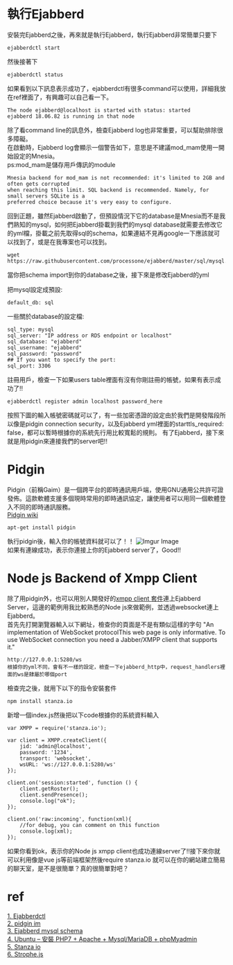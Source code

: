 # 執行Ejabberd
安裝完Ejabberd之後，再來就是執行Ejabberd，執行Ejabberd非常簡單只要下
```
ejabberdctl start
```
然後接著下
```
ejabberdctl status
```
如果看到以下訊息表示成功了，ejabberdctl有很多command可以使用，詳細我放在ref裡面了，有興趣可以自己看一下。
```
The node ejabberd@localhost is started with status: started
ejabberd 18.06.82 is running in that node
```
除了看command line的訊息外，檢查Ejabberd log也非常重要，可以幫助排除很多障礙。  
在啟動時，Ejabberd log會顯示一個警告如下，意思是不建議mod_mam使用一開始設定的Mnesia。  
ps:mod_mam是儲存用戶傳訊的module
```
Mnesia backend for mod_mam is not recommended: it's limited to 2GB and often gets corrupted 
when reaching this limit. SQL backend is recommended. Namely, for small servers SQLite is a 
preferred choice because it's very easy to configure.
```
回到正題，雖然Ejabberd啟動了，但預設情況下它的database是Mnesia而不是我們熟知的mysql，如何把Ejabberd掛載到我們的mysql database就需要去修改它的yml檔，掛載之前先取得sql的schema，如果連結不見再google一下應該就可以找到了，或是在我專案也可以找到。
```
wget  https://raw.githubusercontent.com/processone/ejabberd/master/sql/mysql.sql
```
當你把schema import到你的database之後，接下來是修改Ejabberd的yml

把mysql設定成預設:
```
default_db: sql
```
一些關於database的設定檔:
```
sql_type: mysql
sql_server: "IP address or RDS endpoint or localhost"
sql_database: "ejabberd"
sql_username: "ejabberd"
sql_password: "password"
## If you want to specify the port:
sql_port: 3306
```
註冊用戶，檢查一下如果users table裡面有沒有你剛註冊的帳號，如果有表示成功了!!
```
ejabberdctl register admin localhost password_here
```
按照下圖的輸入帳號密碼就可以了，有一些加密憑證的設定由於我們是開發階段所以像是pidgin connection security，以及Ejabberd yml裡面的starttls_required: false，都可以暫時根據你的系統先行用比較寬鬆的規則。
有了Ejabberd，接下來就是用pidgin來連接我們的server吧!!
# Pidgin
Pidgin（前稱Gaim）是一個跨平台的即時通訊用戶端，使用GNU通用公共許可證發佈。這款軟體支援多個現時常用的即時通訊協定，讓使用者可以用同一個軟體登入不同的即時通訊服務。  
[Pidgin wiki](https://zh.wikipedia.org/wiki/Pidgin)  
```
apt-get install pidgin
```
執行pidgin後，輸入你的帳號資料就可以了！！
![Imgur Image](https://i.imgur.com/34wup0N.png)  
如果有連線成功，表示你連接上你的Ejabberd server了，Good!!  
# Node js Backend of Xmpp Client
除了用pidgin外，也可以用別人開發好的[xmpp client 套件](https://xmpp.org/software/clients.html)連上Ejabberd Server，這邊的範例用我比較熟悉的Node js來做範例，並透過websocket連上Ejabberd。  
首先先打開瀏覽器輸入以下網址，檢查你的頁面是不是有類似這樣的字句 "An implementation of WebSocket protocolThis web page is only informative. To use WebSocket connection you need a Jabber/XMPP client that supports it."
```
http://127.0.0.1:5280/ws 
根據你的yml不同，會有不一樣的設定，檢查一下ejabberd_http中，request_handlers裡面的ws是隸屬於哪個port
```
檢查完之後，就用下以下的指令安裝套件
```
npm install stanza.io
```
新增一個index.js然後把以下code根據你的系統資料輸入
```
var XMPP = require('stanza.io');
 
var client = XMPP.createClient({
    jid: 'admin@localhost',
    password: '1234',
    transport: 'websocket',
    wsURL: 'ws://127.0.0.1:5280/ws'
});
 
client.on('session:started', function () {
    client.getRoster();
    client.sendPresence();
    console.log("ok");
});

client.on('raw:incoming', function(xml){
    //for debug, you can comment on this function 
    console.log(xml);
});
```
如果你看到ok，表示你的Node js xmpp client也成功連線server了!!接下來你就可以利用像是vue js等前端框架然後require stanza.io
就可以在你的網站建立簡易的聊天室，是不是很簡單？真的很簡單對吧？  
# ref
[1. Ejabberdctl](https://docs.ejabberd.im/admin/guide/managing/#ejabberdctl-commands)  
[2. pidgin im](https://www.pidgin.im)  
[3. Ejabberd mysql schema](https://github.com/tmc4qn/Ejabberd-Learning/blob/master/ejabbed.sql)  
[4. Ubuntu – 安裝 PHP7 + Apache + Mysql/MariaDB + phpMyadmin](http://jsnwork.kiiuo.com/archives/2505/ubuntu-安裝-php7-apache-mysqlmariadb-phpmyadmin/)  
[5. Stanza io](https://www.npmjs.com/package/stanza.io)  
[6. Strophe.js](https://github.com/strophe/strophejs)  
